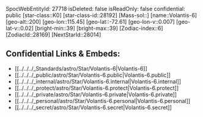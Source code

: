 ﻿---
location: [-72.61,-115.45,200]
type: Star
tags:
- astro/Star

---
SpocWebEntityId: 27718
isDeleted: false
isReadOnly: false
confidential: public
[star-class::K0]
[star-class-id::28192]
[Mass-sol::]
[name::Volantis-6]
[geo-alt::200]
[geo-lon::115.45]
[geo-lat::-72.61]
[geo-lon-v::0.007]
[geo-lat-v::0.02]
[bright-min::39]
[bright-max::39]
[Zodiac-index::6]
[ZodiacId::28169]
[NextStarId::28014]



## Confidential Links & Embeds: 
- [[../../../_Standards/astro/Star/Volantis-6|Volantis-6]] 
- [[../../../_public/astro/Star/Volantis-6.public|Volantis-6.public]] 
- [[../../../_internal/astro/Star/Volantis-6.internal|Volantis-6.internal]] 
- [[../../../_protect/astro/Star/Volantis-6.protect|Volantis-6.protect]] 
- [[../../../_private/astro/Star/Volantis-6.private|Volantis-6.private]] 
- [[../../../_personal/astro/Star/Volantis-6.personal|Volantis-6.personal]] 
- [[../../../_secret/astro/Star/Volantis-6.secret|Volantis-6.secret]] 
